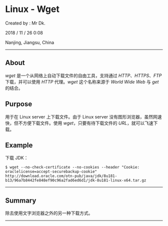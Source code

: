 # Linux - Wget

Created by : Mr Dk.

2018 / 11 / 26 0:08

Nanjing, Jiangsu, China

---

## About

*wget* 是一个从网络上自动下载文件的自由工具，支持通过 *HTTP*、*HTTPS*、*FTP* 下载，并可以使用 *HTTP* 代理。*wget* 这个名称来源于 *World Wide Web* 与 *get* 的结合。

## Purpose

用于在 Linux server 上下载文件。由于 Linux server 没有图形浏览器，虽然网速快，但不方便下载文件。使用 *wget*，只要有待下载文件的 *URL*，就可以飞速下载。

## Example

下载 JDK：

```console
$ wget --no-check-certificate --no-cookies --header "Cookie: oraclelicense=accept-securebackup-cookie" http://download.oracle.com/otn-pub/java/jdk/8u181-b13/96a7b8442fe848ef90c96a2fad6ed6d1/jdk-8u181-linux-x64.tar.gz
```

---

## Summary

除去使用文字浏览器之外的另一种下载方式。

---

